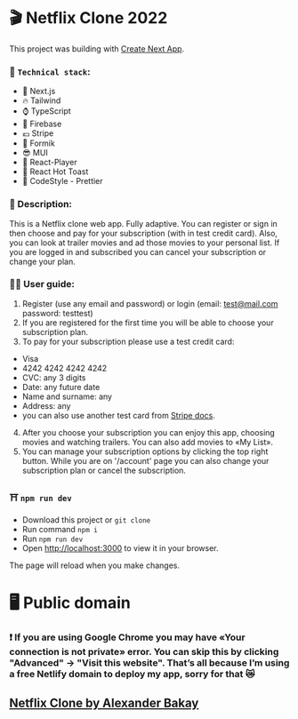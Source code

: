 # :clapper: Netflix Clone 2022

This project was building with
[Create Next App](https://nextjs.org/docs/api-reference/create-next-app).

### :rocket: `Technical stack`:

- :barber: Next.js
- :fire: Tailwind
- :watch: TypeScript
- :rocket: Firebase
- :euro: Stripe
- :receipt: Formik
- :sunglasses: MUI
- :movie_camera: React-Player
- :sandwich: React Hot Toast
- :shoe: CodeStyle - Prettier

### :scroll: Description:

This is a Netflix clone web app. Fully adaptive. You can register or sign in then choose and pay for
your subscription (with in test credit card). Also, you can look at trailer movies and ad those
movies to your personal list. If you are logged in and subscribed you can cancel your subscription
or change your plan.

### :astronaut: User guide:

1. Register (use any email and password) or login (email: test@mail.com password: testtest)
2. If you are registered for the first time you will be able to choose your subscription plan.
3. To pay for your subscription please use a test credit card:

- Visa
- 4242 4242 4242 4242
- CVC: any 3 digits
- Date: any future date
- Name and surname: any
- Address: any
- you can also use another test card from [Stripe docs](https://stripe.com/docs/testing).

4. After you choose your subscription you can enjoy this app, choosing movies and watching trailers.
   You can also add movies to «My List».
5. You can manage your subscription options by clicking the top right button. While you are on
   '/account' page you can also change your subscription plan or cancel the subscription.

### :shinto_shrine: `npm run dev`

- Download this project or `git clone`
- Run command `npm i`
- Run `npm run dev`
- Open [http://localhost:3000](http://localhost:3000) to view it in your browser.

The page will reload when you make changes.

# :desktop_computer: Public domain

### :exclamation: If you are using Google Chrome you may have «Your connection is not private» error. You can skip this by clicking "Advanced" -> "Visit this website". That’s all because I’m using a free Netlify domain to deploy my app, sorry for that :crying_cat_face:

## [Netflix Clone by Alexander Bakay](https://bakay-netflix.netlify.app/)
